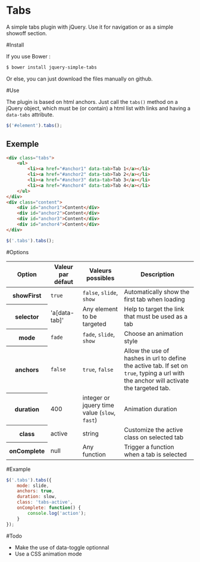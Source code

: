 Tabs
===========

A simple tabs plugin with jQuery. Use it for navigation or as a simple showoff section.

#Install

If you use Bower :

```bash
$ bower install jquery-simple-tabs
```

Or else, you can just download the files manually on github.

#Use

The plugin is based on html anchors.
Just call the <code>tabs()</code> method on a jQuery object, which must be (or contain) a html list with links and having a <code>data-tabs</code> attribute.
```javascript
$('#element').tabs();
```

## Exemple
```html
<div class="tabs">
	<ul>
		<li><a href="#anchor1" data-tab>Tab 1</a></li>
		<li><a href="#anchor2" data-tab>Tab 2</a></li>
		<li><a href="#anchor3" data-tab>Tab 3</a></li>
		<li><a href="#anchor4" data-tab>Tab 4</a></li>
	</ul>
</div>
<div class="content">
	<div id="anchor1">Content</div>
	<div id="anchor2">Content</div>
	<div id="anchor3">Content</div>
	<div id="anchor4">Content</div>
</div>
```

```javascript
$('.tabs').tabs();
```

#Options
<table>
	<thead>
		<tr>
			<th>Option</th>
			<th>Valeur par défaut</th>
			<th>Valeurs possibles</th>
			<th>Description</th>
		</tr>
	</thead>
	<tbody>
		<tr>
			<th>showFirst</th>
			<td><code>true</code></td>
			<td><code>false</code>, <code>slide</code>, <code>show</code></td>
			<td>Automatically show the first tab when loading</td>
		</tr>
		<tr>
			<th>selector</th>
			<td>'a[data-tab]'</td>
			<td>Any element to be targeted</td>
			<td>Help to target the link that must be used as a tab</td>
		</tr>
		<tr>
			<th>mode</th>
			<td><code>fade</code></td>
			<td><code>fade</code>, <code>slide</code>, <code>show</code></td>
			<td>Choose an animation style</td>
		</tr>
		<tr>
			<th>anchors</th>
			<td><code>false</code></td>
			<td><code>true</code>, <code>false</code></td>
			<td>Allow the use of hashes in url to define the active tab. If set on <code>true</code>, typing a url with the anchor will activate the targeted tab.</td>
		</tr>
		<tr>
			<th>duration</th>
			<td>400</td>
			<td>integer or jquery time value (<code>slow</code>, <code>fast</code>)</td>
			<td>Animation duration</td>
		</tr>
		<tr>
			<th>class</th>
			<td>active</td>
			<td>string</td>
			<td>Customize the active class on selected tab</td>
		</tr>
		<tr>
			<th>onComplete</th>
			<td>null</td>
			<td>Any function</td>
			<td>Trigger a function when a tab is selected</td>
		</tr>
	</tbody>
</table>

#Example
```javascript
$('.tabs').tabs({
	mode: slide,
	anchors: true,
	duration: slow,
	class: 'tabs-active',
	onComplete: function() {
		console.log('action');
	}
});
```

#Todo
* Make the use of data-toggle optionnal
* Use a CSS animation mode
